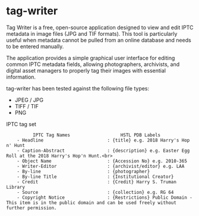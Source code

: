 # tag-writer

Tag Writer is a free, open-source application designed to view and edit IPTC metadata in image files (JPG and TIF formats). This tool is particularly useful when metadata cannot be pulled from an online database and needs to be entered manually.

The application provides a simple graphical user interface for editing common IPTC metadata fields, allowing photographers, archivists, and digital asset managers to properly tag their images with essential information.

tag-writer has been tested against the following file types:

- JPEG / JPG
- TIFF / TIF
- PNG

 IPTC tag set
 ```
           IPTC Tag Names                   HSTL PDB Labels
     - Headline                        : {title} e.g. 2018 Harry's Hop n' Hunt
     - Caption-Abstract                : {description} e.g. Easter Egg Roll at the 2018 Harry's Hop'n Hunt.<br>
     - Object Name                     : {Accession No} e.g. 2010-365
     - Writer-Editor                   : {archivist/editor} e.g. LAA
     - By-line                         : {photographer}
     - By-line Title                   : {Institutional Creator}
     - Credit                          : {Credit} Harry S. Truman Library
     - Source                          : {collection} e.g. RG 64
     - Copyright Notice                : {Restrictions} Public Domain - This item is in the public domain and can be used freely without further permission.
```


